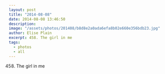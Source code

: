 ```yaml
---
layout: post
title: "2014-08-08"
date: 2014-08-08 13:46:50
description: 
image: "/assets/photos/201408/b8d8e2a0ada6efa8b02e660e356bdb23.jpg"
author: Elise Plain
excerpt: 458. The girl in me
tags: 
  - photos
  - all
---
```


458. The girl in me
<p></p>
